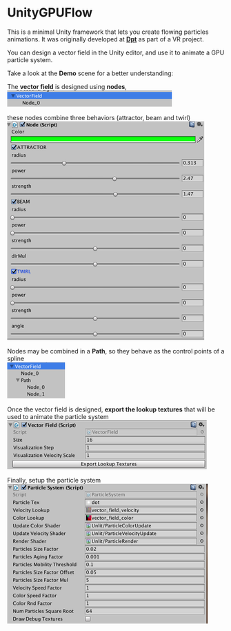 UnityGPUFlow
============

This is a minimal Unity framework that lets you create flowing particles animations. It was originally developed at [**Dpt**](http://dpt.co/) as part of a VR project.

You can design a vector field in the Unity editor, and use it to animate a GPU particle system.

Take a look at the **Demo** scene for a better understanding:

The **vector field** is designed using **nodes**,  
![alt tag](img/field_hierarchy_basic.png)

these nodes combine three behaviors (attractor, beam and twirl)  
![alt tag](img/node_inspector.png)

Nodes may be combined in a **Path**, so they behave as the control points of a spline  
![alt tag](img/field_hierarchy_path.png)

Once the vector field is designed, **export the lookup textures** that will be used to animate the particle system  
![alt tag](img/field_inspector.png)

Finally, setup the particle system
![alt tag](img/particle_system_inspector.png)
